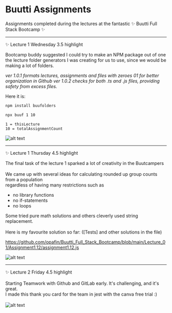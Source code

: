 # Buutti Assignments

Assignments completed during the lectures at the fantastic ✨ Buutti Full Stack Bootcamp ✨


---
✨ Lecture 1 Wednesday 3.5 highlight <br>

Bootcamp buddy suggested I could try to make an NPM package out of one the lecture folder generators I was creating for us to use, since we would be making a lot of folders.
  
*ver 1.0.1 formats lectures, assignments and files with zeroes 01 for better organization in Github*
*ver 1.0.2 checks for both .ts and .js files, providing safety from excess files.*
  
Here it is:

```bash
npm install buufolders
````
```bash
npx buuf 1 10
```
```
1 = thisLecture
10 = totalAssignmentCount
```
![alt text](https://raw.githubusercontent.com/opafin/Buutti_Bootcamp_Full_Stack/main/buufolders.png)

---
✨ Lecture 1 Thursday 4.5 highlight <br>

The final task of the lecture 1 sparked a lot of creativity in the Buutcampers <br>
<br>
We came up with several ideas for calculating rounded up group counts from a population <br>
regardless of having many restrictions such as <br>
* no library functions
* no if-statements
* no loops  

Some tried pure math solutions and others cleverly used string replacement. <br>
<br>
Here is my favourite solution so far: ([Tests] and other solutions in the file) <br>
  
https://github.com/opafin/Buutti_Full_Stack_Bootcamp/blob/main/Lecture_01/Assignment1.12/assignment1.12.js
<br>

![alt text](https://github.com/opafin/Buutti_Full_Stack_Bootcamp/blob/main/Lecture_01/Assignment1.12/GroupCountWithModulo.png?raw=true)

---
✨ Lecture 2 Friday 4.5 highlight <br>
<br>
Starting Teamwork with Github and GitLab early. It's challenging, and it's great. <br>
I made this thank you card for the team in jest with the canva free trial :)
<br>
<br>
![alt text](https://github.com/opafin/Buutti_Full_Stack_Bootcamp/blob/main/Lecture_02/Assignment2.09/MergeConflictJest.png?raw=true)


